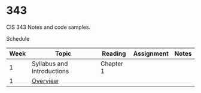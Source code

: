 # 343
CIS 343 Notes and code samples.

Schedule

| Week | Topic | Reading | Assignment | Notes |
|------|-------|---------|------------|-------|
| 1    | Syllabus and Introductions | Chapter 1 | | |
| 1    | [Overview](https://gitpitch.com/irawoodring/343/master?p=overview "Overview slides") | | |
